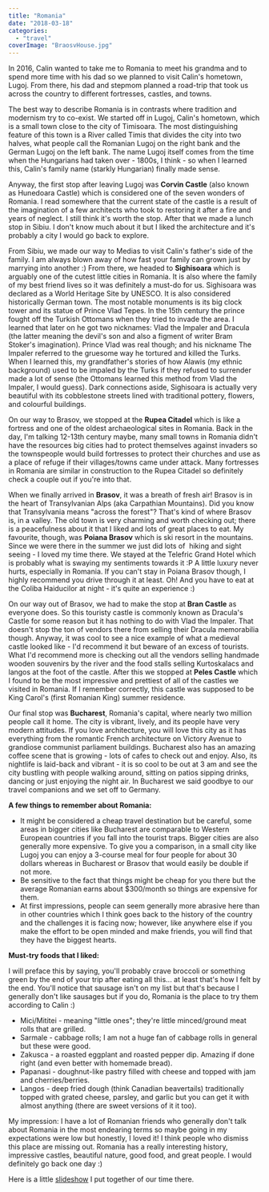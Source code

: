 ```yaml
---
title: "Romania"
date: "2018-03-18"
categories: 
  - "travel"
coverImage: "BraosvHouse.jpg"
---
```


In 2016, Calin wanted to take me to Romania to meet his grandma and to spend more time with his dad so we planned to visit Calin's hometown, Lugoj. From there, his dad and stepmom planned a road-trip that took us across the country to different fortresses, castles, and towns.

The best way to describe Romania is in contrasts where tradition and modernism try to co-exist. We started off in Lugoj, Calin's hometown, which is a small town close to the city of Timisoara. The most distinguishing feature of this town is a River called Timis that divides the city into two halves, what people call the Romanian Lugoj on the right bank and the German Lugoj on the left bank. The name Lugoj itself comes from the time when the Hungarians had taken over - 1800s, I think - so when I learned this, Calin's family name (starkly Hungarian) finally made sense.

Anyway, the first stop after leaving Lugoj was **Corvin Castle** (also known as Hunedoara Castle) which is considered one of the seven wonders of Romania. I read somewhere that the current state of the castle is a result of the imagination of a few architects who took to restoring it after a fire and years of neglect. I still think it's worth the stop. After that we made a lunch stop in Sibiu. I don't know much about it but I liked the architecture and it's probably a city I would go back to explore.

From Sibiu, we made our way to Medias to visit Calin's father's side of the family. I am always blown away of how fast your family can grown just by marrying into another :) From there, we headed to **Sighisoara** which is arguably one of the cutest little cities in Romania. It is also where the family of my best friend lives so it was definitely a must-do for us. Sighisoara was declared as a World Heritage Site by UNESCO. It is also considered historically German town. The most notable monuments is its big clock tower and its statue of Prince Vlad Tepes. In the 15th century the prince fought off the Turkish Ottomans when they tried to invade the area. I learned that later on he got two nicknames: Vlad the Impaler and Dracula (the latter meaning the devil's son and also a figment of writer Bram Stoker's imagination). Prince Vlad was real though; and his nickname The Impaler referred to the gruesome way he tortured and killed the Turks. When I learned this, my grandfather's stories of how Alawis (my ethnic background) used to be impaled by the Turks if they refused to surrender made a lot of sense (the Ottomans learned this method from Vlad the Impaler, I would guess). Dark connections aside, Sighisoara is actually very beautiful with its cobblestone streets lined with traditional pottery, flowers, and colourful buildings.

On our way to Brasov, we stopped at the **Rupea Citadel** which is like a fortress and one of the oldest archaeological sites in Romania. Back in the day, I'm talking 12-13th century maybe, many small towns in Romania didn't have the resources big cities had to protect themselves against invaders so the townspeople would build fortresses to protect their churches and use as a place of refuge if their villages/towns came under attack. Many fortresses in Romania are similar in construction to the Rupea Citadel so definitely check a couple out if you're into that.

When we finally arrived in **Brasov**, it was a breath of fresh air! Brasov is in the heart of Transylvanian Alps (aka Carpathian Mountains). Did you know that Transylvania means "across the forest"? That's kind of where Brasov is, in a valley. The old town is very charming and worth checking out; there is a peacefulness about it that I liked and lots of great places to eat. My favourite, though, was **Poiana Brasov** which is ski resort in the mountains. Since we were there in the summer we just did lots of  hiking and sight seeing - I loved my time there. We stayed at the Telefric Grand Hotel which is probably what is swaying my sentiments towards it :P A little luxury never hurts, especially in Romania. If you can't stay in Poiana Brasov though, I highly recommend you drive through it at least. Oh! And you have to eat at the Coliba Haiducilor at night - it's quite an experience :)

On our way out of Brasov, we had to make the stop at **Bran Castle** as everyone does. So this touristy castle is commonly known as Dracula's Castle for some reason but it has nothing to do with Vlad the Impaler. That doesn't stop the ton of vendors there from selling their Dracula memorabilia though. Anyway, it was cool to see a nice example of what a medieval castle looked like - I'd recommend it but beware of an excess of tourists. What I'd recommend more is checking out all the vendors selling handmade wooden souvenirs by the river and the food stalls selling Kurtoskalacs and langos at the foot of the castle. After this we stopped at **Peles Castle** which I found to be the most impressive and prettiest of all of the castles we visited in Romania. If I remember correctly, this castle was supposed to be King Carol's (first Romanian King) summer residence.

Our final stop was **Bucharest**, Romania's capital, where nearly two million people call it home. The city is vibrant, lively, and its people have very modern attitudes. If you love architecture, you will love this city as it has everything from the romantic French architecture on Victory Avenue to grandiose communist parliament buildings. Bucharest also has an amazing coffee scene that is growing - lots of cafes to check out and enjoy. Also, its nightlife is laid-back and vibrant - it is so cool to be out at 3 am and see the city bustling with people walking around, sitting on patios sipping drinks, dancing or just enjoying the night air. In Bucharest we said goodbye to our travel companions and we set off to Germany.

**A few things to remember about Romania:**

- It might be considered a cheap travel destination but be careful, some areas in bigger cities like Bucharest are comparable to Western European countries if you fall into the tourist traps. Bigger cities are also generally more expensive. To give you a comparison, in a small city like Lugoj you can enjoy a 3-course meal for four people for about 30 dollars whereas in Bucharest or Brasov that would easily be double if not more.
- Be sensitive to the fact that things might be cheap for you there but the average Romanian earns about $300/month so things are expensive for them.
- At first impressions, people can seem generally more abrasive here than in other countries which I think goes back to the history of the country and the challenges it is facing now; however, like anywhere else if you make the effort to be open minded and make friends, you will find that they have the biggest hearts.

**Must-try foods that I liked:**

I will preface this by saying, you'll probably crave broccoli or something green by the end of your trip after eating all this... at least that's how I felt by the end. You'll notice that sausage isn't on my list but that's because I generally don't like sausages but if you do, Romania is the place to try them according to Calin :)

- Mici/Mititei - meaning "little ones"; they're little minced/ground meat rolls that are grilled.
- Sarmale - cabbage rolls; I am not a huge fan of cabbage rolls in general but these were good.
- Zakusca - a roasted eggplant and roasted pepper dip. Amazing if done right (and even better with homemade bread).
- Papanasi - doughnut-like pastry filled with cheese and topped with jam and cherries/berries.
- Langos - deep fried dough (think Canadian beavertails) traditionally topped with grated cheese, parsley, and garlic but you can get it with almost anything (there are sweet versions of it it too).

My impression: I have a lot of Romanian friends who generally don't talk about Romania in the most endearing terms so maybe going in my expectations were low but honestly, I loved it! I think people who dismiss this place are missing out. Romania has a really interesting history, impressive castles, beautiful nature, good food, and great people. I would definitely go back one day :)

Here is a little [slideshow](https://www.youtube.com/watch?v=1D-uJH0o_ic) I put together of our time there.
